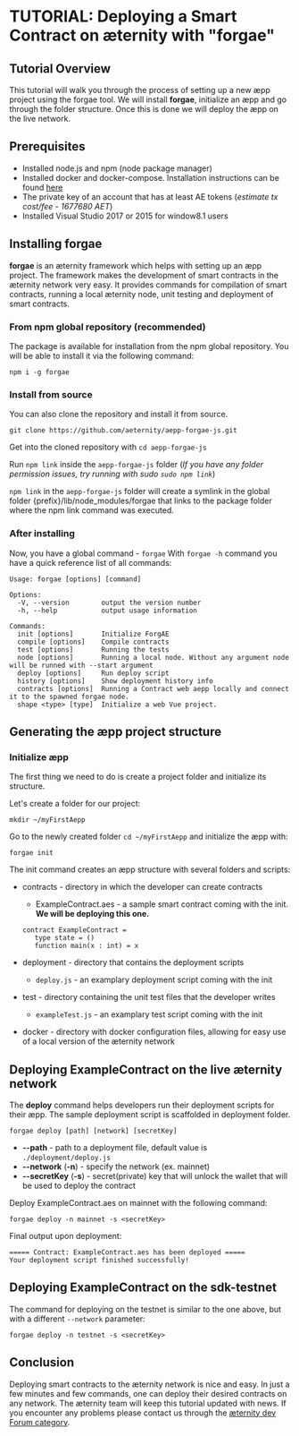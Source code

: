 # TUTORIAL: Deploying a Smart Contract on æternity with "forgae"
## Tutorial Overview
This tutorial will walk you through the process of setting up a new æpp project using the forgae tool. We will install **forgae**, initialize an æpp and go through the folder structure. Once this is done we will deploy the æpp on the live network.
## Prerequisites
- Installed node.js and npm (node package manager)
- Installed docker and docker-compose. Installation instructions can be found [here](https://docs.docker.com/compose/install/)
- The private key of an account that has at least AE tokens (*estimate tx cost/fee - 1677680 AET*)
- Installed Visual Studio 2017 or 2015 for window8.1 users
## Installing forgae
**forgae** is an æternity framework which helps with setting up an æpp project. The framework makes the development of smart contracts in the æternity network very easy. It provides commands for compilation of smart contracts, running a local æternity node, unit testing and deployment of smart contracts.

### From npm global repository (recommended)

The package is available for installation from the npm global repository. You will be able to install it via the following command:
```
npm i -g forgae
```

### Install from source

You can also clone the repository and install it from source.
```
git clone https://github.com/aeternity/aepp-forgae-js.git
```
Get into the cloned repository with  ```cd aepp-forgae-js```

Run ```npm link``` inside the ```aepp-forgae-js``` folder (*If you have any folder permission issues, try running with sudo ```sudo npm link```*)

```npm link``` in the ```aepp-forgae-js``` folder will create a symlink in the global folder {prefix}/lib/node_modules/forgae that links to the package folder where the npm link command was executed.

### After installing
Now, you have a global command - ```forgae```
With ```forgae -h``` command you have a quick reference list of all commands:

```
Usage: forgae [options] [command]

Options:
  -V, --version        output the version number
  -h, --help           output usage information

Commands:
  init [options]       Initialize ForgAE
  compile [options]    Compile contracts
  test [options]       Running the tests
  node [options]       Running a local node. Without any argument node will be runned with --start argument
  deploy [options]     Run deploy script
  history [options]    Show deployment history info
  contracts [options]  Running a Contract web aepp locally and connect it to the spawned forgae node.
  shape <type> [type]  Initialize a web Vue project.
```

## Generating the æpp project structure
### Initialize æpp

The first thing we need to do is create a project folder and initialize its structure.

Let's create a folder for our project:
```
mkdir ~/myFirstAepp
```

Go to the newly created folder ```cd ~/myFirstAepp``` and initialize the æpp with:
```
forgae init
```
The init command creates an æpp structure with several folders and scripts:

- contracts - directory in which the developer can create contracts
    - ExampleContract.aes -  a sample smart contract coming with the init. **We will be deploying this one.**
    ```
    contract ExampleContract =
       type state = ()
       function main(x : int) = x 
    ```
- deployment - directory that contains the deployment scripts
    - `deploy.js` - an examplary deployment script coming with the init
    
- test - directory containing the unit test files that the developer writes
    - `exampleTest.js` - an examplary test script coming with the init
    
- docker - directory with docker configuration files, allowing for easy use of a local version of the æternity network

## Deploying ExampleContract on the live æternity network
The **deploy** command helps developers run their deployment scripts for their æpp. The sample deployment script is scaffolded in deployment folder.
```
forgae deploy [path] [network] [secretKey]
```
- **--path** - path to a deployment file, default value is ```./deployment/deploy.js```
- **--network** (**-n**) - specify the network (ex. mainnet)
- **--secretKey** (**-s**) - secret(private) key that will unlock the wallet that will be used to deploy the contract

Deploy ExampleContract.aes on mainnet with the following command: 
```
forgae deploy -n mainnet -s <secretKey>
```

Final output upon deployment:
```
===== Contract: ExampleContract.aes has been deployed =====
Your deployment script finished successfully!
```

## Deploying ExampleContract on the sdk-testnet
The command for deploying on the testnet is similar to the one above, but with a different ```--network``` parameter:
```
forgae deploy -n testnet -s <secretKey>
```

## Conclusion
Deploying smart contracts to the æternity network is nice and easy. In just a few minutes and few commands, one can deploy their desired contracts on any network. The æternity team will keep this tutorial updated with news. If you encounter any problems please contact us through the [æternity dev Forum category](https://forum.aeternity.com/c/development).
